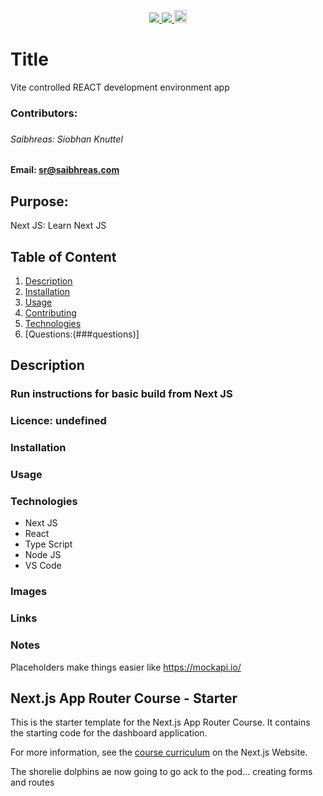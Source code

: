 
<p align='center'>
  <a href="https://github.com/saibhreas">
    <img src="https://img.shields.io/badge/GitHub-100000?style=flat&logo=github&logoColor=white">
  </a>  
  <a href='https://www.linkedin.com/in/siobhanknuttel'>
      <img src='https://img.shields.io/badge/LinkedIn-blue?style=flat&logo=linkedin&labelColor=blue'>
  </a>
    <a href='https://www.upwork.com/freelancers/saibhreas'> 
    <img src='https://img.shields.io/badge/UpWork-6FDA44?style=flat&logo=Upwork&logoColor=white' witth="45" height="20"> 
  </a>
  
</p>

# Title
Vite controlled REACT development environment app
  
<h3>Contributors:<h3>

<h6>Saibhreas: Siobhan Knuttel</h6>


#### Email: sr@saibhreas.com

## Purpose: 

Next JS: Learn Next JS

  
## Table of Content
  
  1. [Description](##description)
  2. [Installation](###instalation)
  3. [Usage](###usage)
  4. [Contributing](###contributing)
  5. [Technologies](###technologies)
  6. [Questions:(###questions)]
  
## Description








### Run instructions for basic build from Next JS



### Licence: undefined

### Installation
  
### Usage

### Technologies
* Next JS
* React
* Type Script
* Node JS
* VS Code

### Images

### Links


### Notes

 Placeholders make things easier like  https://mockapi.io/





## Next.js App Router Course - Starter





This is the starter template for the Next.js App Router Course. It contains the starting code for the dashboard application.

For more information, see the [course curriculum](https://nextjs.org/learn) on the Next.js Website.

The shorelie dolphins ae now going to go ack to the pod... creating forms and routes